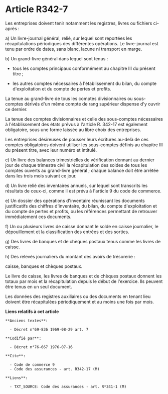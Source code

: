 # Article R342-7

Les entreprises doivent tenir notamment les registres, livres ou fichiers ci-après :

a) Un livre-journal général, relié, sur lequel sont reportées les récapitulations périodiques des différentes opérations. Le
livre-journal est tenu par ordre de dates, sans blanc, lacune ni transport en marge.

b) Un grand-livre général dans lequel sont tenus :

- tous les comptes principaux conformément au chapitre III du présent titre ;

- les autres comptes nécessaires à l'établissement du bilan, du compte d'exploitation et du compte de pertes et profits.

La tenue au grand-livre de tous les comptes divisionnaires ou sous-comptes dérivés d'un même compte de rang supérieur
dispense d'y ouvrir ce dernier.

La tenue des comptes divisionnaires et celle des sous-comptes nécessaires à l'établissement des états prévus à l'article R.
342-17 est également obligatoire, sous une forme laissée au libre choix des entreprises.

Les entreprises désireuses de pousser leurs écritures au-delà de ces comptes obligatoires doivent utiliser les sous-comptes
définis au chapitre III du présent titre, avec leur numéro et intitulé.

c) Un livre des balances trimestrielles de vérification donnant au dernier jour de chaque trimestre civil la récapitulation
des soldes de tous les comptes ouverts au grand-livre général ; chaque balance doit être arrêtée dans les trois mois suivant
ce jour.

d) Un livre relié des inventaires annuels, sur lequel sont transcrits les résultats de ceux-ci, comme il est prévu à
l'article 9 du code de commerce.

e) Un dossier des opérations d'inventaire réunissant les documents justificatifs des chiffres d'inventaire, du bilan, du
compte d'exploitation et du compte de pertes et profits, ou les références permettant de retrouver immédiatement ces
documents.

f) Un ou plusieurs livres de caisse donnant le solde en caisse journalier, le dépouillement et la classification des entrées
et des sorties.

g) Des livres de banques et de chèques postaux tenus comme les livres de caisse.

h) Des relevés journaliers du montant des avoirs de trésorerie :

caisse, banques et chèques postaux.

Le livre de caisse, les livres de banques et de chèques postaux donnent les totaux par mois et la récapitulation depuis le
début de l'exercice. Ils peuvent être tenus en un seul document.

Les données des registres auxiliaires ou des documents en tenant lieu doivent être récapitulées périodiquement et au moins
une fois par mois.

**Liens relatifs à cet article**

	**Anciens textes**:

	  - Décret n°69-836 1969-08-29 art. 7

	**Codifié par**:

	  - Décret n°76-667 1976-07-16

	**Cite**:

	  - Code de commerce 9
	  - Code des assurances - art. R342-17 (M)

	**Liens**:

	  - TXT_SOURCE: Code des assurances - art. R*341-1 (M)
